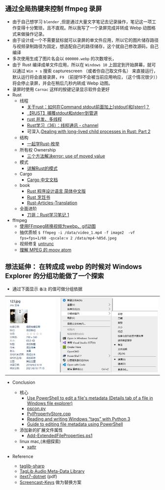 ## 通过全局热键来控制 ffmpeg 录屏
  - 由于自己想学习 `blender` ,但是通过大量文字笔记去记录操作，笔记这一项工作变得十分繁琐，且不直观。所以我写了一个录屏完成并转成 Webp 动图格式来做操作记录。
  - 由于设计成一个不需要鼠标就可以录屏的单文件应用，所以它的图片储存路径与视频录制路径为固定，想适配自己的路径储存，这个就自己修改源码，自己编译
  - 多次使用生成了图片名会以 `000000.webp` 的次数增长，
  - 由于 Rust 编译成单文件应用，所以在 `Windows 10` 上固定到开始屏幕，就可以通过 `Win + s` 搜索 capturescreen （或者你自己取文件名） 来直接运行，默认运行将会直接录屏，`F9` （前提f9不会被当前应用响应，（这个情况很少）） 将会停止录屏，并会在稍后几秒内转成 Webp 动图。
  - 录屏时使用 `Carnac` 这样的按键记录显示软件会更好
  - Rust 
    - 线程
      - [关于rust：如何在Command stdout前面加上[stdout]和[sterr]？](https://www.codenong.com/29458970/)
      - [【RUST】捕獲stdout和stderr到管道](https://www.796t.com/post/Zjd1azg=.html)
      - [rust 并发、多线程](http://www.geekfc.com/school/rust/17)
      - [Rust学习（36）：线程通讯 - channel](https://zhuanlan.zhihu.com/p/52392001)
      - 可深入:[Dealing with long-lived child processes in Rust: Part 2](https://www.nikbrendler.com/rust-process-communication-part-2/)
    - 结构
      - [一起学Rust-枚举](https://cloud.tencent.com/developer/article/1494455)
    - 所有权 Ownership
      - [三个方法解决error: use of moved value](https://www.cnblogs.com/dhcn/p/12152116.html)
    - 模式
      - [详解Rust的模式](https://blog.csdn.net/zhmh326/article/details/108386562)
    - Cargo
      - [Cargo 中文文档](https://cargo.budshome.com/index.html)
    - book
      - [Rust 程序设计语言 简体中文版](https://rust.bootcss.com/ch00-00-introduction.html)
      - [Rust 烹饪书](http://llever.com/rust-cookbook-zh/intro.zh.html#rust-%E7%83%B9%E9%A5%AA%E4%B9%A6)
      - [Rust-Articles-Translation](https://github.com/ScottHuangZL/Rust-Articles-Translation/blob/master/string-vs-str-in-rust-functions.md)
    - 全面进阶
      - [刀哥：Rust学习笔记 1](https://rustcc.cn/article?id=76d57b3a-c92f-457a-b8a6-b6f3d70f08ff)
  - ffmpeg
    - [使用FFmpeg转换视频为webp、gif动图](https://www.jianshu.com/p/745c1a4be507)
    - 抽优质帧 `$ ffmpeg -i /data/video_1.mp4 -f image2  -vf fps=fps=1/60 -qscale:v 2 /data/mp4-%05d.jpeg`
    - 视频修复 [untrunc](https://github.com/Ch1h5ah/untrunc)
    - [理解 MPEG 的 moov atom](https://zhuanlan.zhihu.com/p/88196225)



## 想法延伸： 在转成成 webp 的时候对 Windows Explorer 的分组功能做了一个探索
  - 通过下面显示 `备注` 的值可做分组依据

|||
| -- | -- |
|<img src="./img/下载.png">|<img src="./img/下载 (1).png">|

  - Conclusion
    - 核心
      - [Use PowerShell to edit a file's metadata (Details tab of a file in Windows file explorer)](https://stackoverflow.com/questions/64597009/use-powershell-to-edit-a-files-metadata-details-tab-of-a-file-in-windows-file)
      - [pscon.py](https://github.com/SublimeText/Pywin32/blob/master/lib/x64/win32comext/propsys/pscon.py)
      - [PyIPropertyStore.cpp](https://github.com/mhammond/pywin32/blob/master/com/win32comext/propsys/src/PyIPropertyStore.cpp)
      - [Reading and writing Windows “tags” with Python 3](https://stackoverflow.com/questions/61713787/reading-and-writing-windows-tags-with-python-3)
      - [Guide to editing file metadata using PowerShell](https://abdus.dev/posts/powershell-file-metadata-guide/)
    - 添加新的扩展文件属性
      - [Add-ExtendedFileProperties.ps1](https://resources.oreilly.com/examples/9780596528492/blob/master/Add-ExtendedFileProperties.ps1)
    - linux mac,(未细探索)
      - [xattr](https://github.com/xattr/xattr)
    
  - Reference
    - [taglib-sharp](https://github.com/mono/taglib-sharp)
    - [TagLib Audio Meta-Data Library](https://taglib.org/)
    - [itext7-dotnet](https://github.com/itext/itext7-dotnet) (pdf)
    - [Screencast-Keys](https://github.com/nutti/Screencast-Keys) 做为替换方案





































